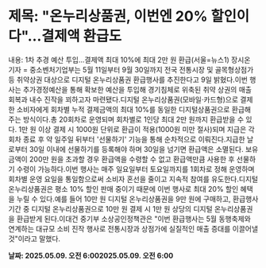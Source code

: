 # **제목: "온누리상품권, 이번엔 20% 할인이다"…결제액 환급도**

  내용: 1차 추경 예산 투입…결제액 최대 10%에 최대 2만 원 환급(서울=뉴스1) 장시온 기자 = 중소벤처기업부는 5월 11일부터 9월 30일까지 전국 전통시장 및 골목형상점가 등 취약상권 대상으로 디지털 온누리상품권 환급행사를 추진한다고 9일 밝혔다.이번 행사는 추가경정예산을 통해 확보한 예산을 투입해 경기침체로 위축된 취약 상권의 매출 회복과 내수 진작을 꾀하고자 마련됐다.디지털 온누리상품권(모바일·카드형)으로 결제한 소비자에게 회차별 누적 결제금액의 최대 10%를 동일한 디지털상품권으로 환급해 주는 방식이다.총 20회차로 운영되며 회차별로 1인당 최대 2만 원까지 환급받을 수 있다. 1만 원 이상 결제 시 1000원 단위로 환급이 적용(1000원 미만 절사)되며 지급은 각 회차 종료 후 약 일주일 뒤부터 '선물하기' 기능을 통해 순차적으로 이뤄진다.지급한 날로부터 30일 이내에 선물하기를 등록해야 하며 30일을 넘기면 환급액은 소멸된다. 보유 금액이 200만 원을 초과할 경우 환급액을 수령할 수 없고 환급액만큼 사용한 후 선물하기 수령이 가능하다.이번 행사는 매주 일요일부터 토요일까지를 1회차로 정해 운영하며 회차별 운영 요일을 통일함으로써 소비자 혼선을 줄이고 지속적 참여를 유도한다.디지털 온누리상품권은 평소 10% 할인 판매 중이기 때문에 이번 행사로 최대 20% 할인 혜택을 누릴 수 있다.예를 들어 10만 원 디지털 온누리상품권을 9만 원에 구매하고, 환급행사 기간 중 디지털 온누리상품권으로 10만 원 결제 시 1만 원 상당의 디지털 온누리상품권을 환급받게 된다.이대건 중기부 소상공인정책관은 "이번 환급행사는 5월 동행축제와 연계하는 대규모 소비 진작 행사로 전통시장과 상점가에 실질적인 매출 증대를 이끌어낼 것"이라고 말했다.

  **날짜: 2025.05.09. 오전 6:002025.05.09. 오전 6:00**